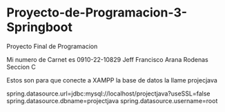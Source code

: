 # Proyecto-de-Programacion-3-Springboot
Proyecto Final de Programacion  

Mi numero de Carnet es 0910-22-10829
Jeff Francisco Arana Rodenas
Seccion C

Estos son para que conecte a XAMPP 
la base de datos la llame projecjava

spring.datasource.url=jdbc:mysql://localhost/projectjava?useSSL=false
spring.datasource.dbname=projectjava
spring.datasource.username=root

